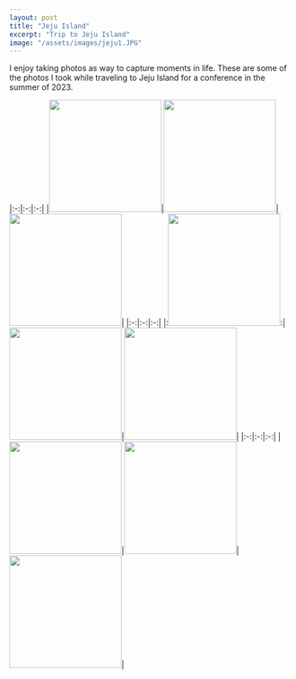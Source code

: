 ```yaml
---
layout: post
title: "Jeju Island"
excerpt: "Trip to Jeju Island"
image: "/assets/images/jeju1.JPG"
---
```


I enjoy taking photos as way to capture moments in life. These are some of the photos I took while traveling to Jeju Island for a conference in the summer of 2023.

|:-:|:-:|:-:|
|<img src="../../../assets/images/jeju2.JPG" height=200px>|<img src="../../../assets/images/jeju3.JPG" height=200px>|<img src="../../../assets/images/jeju4.JPG" height=200px>|
|:-:|:-:|:-:|
|:<img src="../../../assets/images/jeju5.JPG" height=200px >:|<img src="../../../assets/images/jeju6.JPG" height=200px>|<img src="../../../assets/images/jeju7.JPG" height=200px>|
|:-:|:-:|:-:|
|<img src="../../../assets/images/jeju8.JPG" height=200px>|<img src="../../../assets/images/jeju9.JPG" height=200px>|<img src="../../../assets/images/jeju10.JPG" height=200px>|
